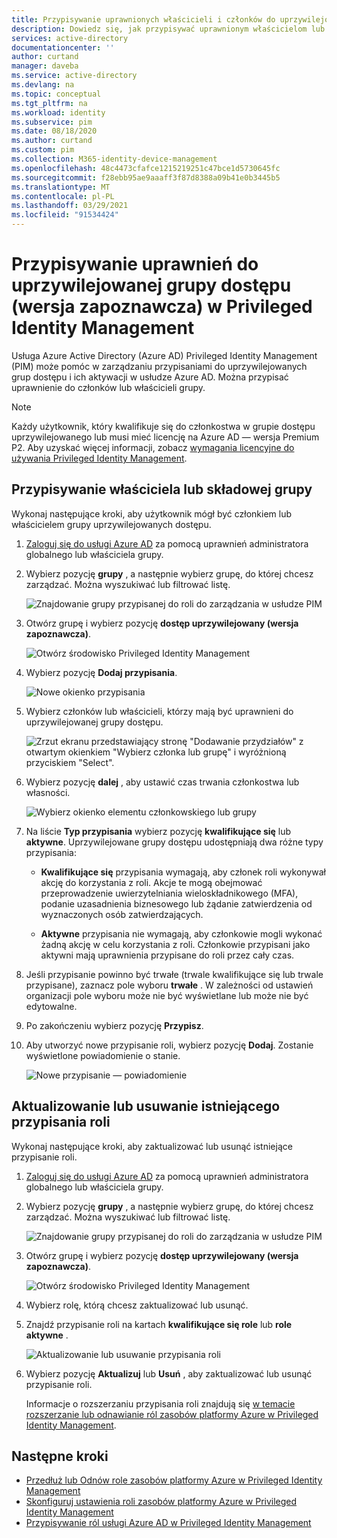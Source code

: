 ```yaml
---
title: Przypisywanie uprawnionych właścicieli i członków do uprzywilejowanych grup dostępu — Azure Active Directory
description: Dowiedz się, jak przypisywać uprawnionym właścicielom lub członkom grupy przypisanej do roli w Azure AD Privileged Identity Management (PIM).
services: active-directory
documentationcenter: ''
author: curtand
manager: daveba
ms.service: active-directory
ms.devlang: na
ms.topic: conceptual
ms.tgt_pltfrm: na
ms.workload: identity
ms.subservice: pim
ms.date: 08/18/2020
ms.author: curtand
ms.custom: pim
ms.collection: M365-identity-device-management
ms.openlocfilehash: 48c4473cfafce1215219251c47bce1d5730645fc
ms.sourcegitcommit: f28ebb95ae9aaaff3f87d8388a09b41e0b3445b5
ms.translationtype: MT
ms.contentlocale: pl-PL
ms.lasthandoff: 03/29/2021
ms.locfileid: "91534424"
---
```

# <a name="assign-eligibility-for-a-privileged-access-group-preview-in-privileged-identity-management"></a>Przypisywanie uprawnień do uprzywilejowanej grupy dostępu (wersja zapoznawcza) w Privileged Identity Management

Usługa Azure Active Directory (Azure AD) Privileged Identity Management (PIM) może pomóc w zarządzaniu przypisaniami do uprzywilejowanych grup dostępu i ich aktywacji w usłudze Azure AD. Można przypisać uprawnienie do członków lub właścicieli grupy.

>[!NOTE]
>Każdy użytkownik, który kwalifikuje się do członkostwa w grupie dostępu uprzywilejowanego lub musi mieć licencję na Azure AD — wersja Premium P2. Aby uzyskać więcej informacji, zobacz [wymagania licencyjne do używania Privileged Identity Management](subscription-requirements.md).

## <a name="assign-an-owner-or-member-of-a-group"></a>Przypisywanie właściciela lub składowej grupy

Wykonaj następujące kroki, aby użytkownik mógł być członkiem lub właścicielem grupy uprzywilejowanych dostępu.

1. [Zaloguj się do usługi Azure AD](https://aad.portal.azure.com) za pomocą uprawnień administratora globalnego lub właściciela grupy.
1. Wybierz pozycję **grupy** , a następnie wybierz grupę, do której chcesz zarządzać. Można wyszukiwać lub filtrować listę.

    ![Znajdowanie grupy przypisanej do roli do zarządzania w usłudze PIM](./media/groups-assign-member-owner/groups-list-in-azure-ad.png)

1. Otwórz grupę i wybierz pozycję **dostęp uprzywilejowany (wersja zapoznawcza)**.

    ![Otwórz środowisko Privileged Identity Management](./media/groups-assign-member-owner/groups-discover-groups.png)

1. Wybierz pozycję **Dodaj przypisania**.

    ![Nowe okienko przypisania](./media/groups-assign-member-owner/groups-add-assignment.png)

1. Wybierz członków lub właścicieli, którzy mają być uprawnieni do uprzywilejowanej grupy dostępu.

    ![Zrzut ekranu przedstawiający stronę "Dodawanie przydziałów" z otwartym okienkiem "Wybierz członka lub grupę" i wyróżnioną przyciskiem "Select".](./media/groups-assign-member-owner/add-assignments.png)

1. Wybierz pozycję **dalej** , aby ustawić czas trwania członkostwa lub własności.

    ![Wybierz okienko elementu członkowskiego lub grupy](./media/groups-assign-member-owner/assignment-duration.png)

1. Na liście **Typ przypisania** wybierz pozycję **kwalifikujące się** lub **aktywne**. Uprzywilejowane grupy dostępu udostępniają dwa różne typy przypisania:

    - **Kwalifikujące się** przypisania wymagają, aby członek roli wykonywał akcję do korzystania z roli. Akcje te mogą obejmować przeprowadzenie uwierzytelniania wieloskładnikowego (MFA), podanie uzasadnienia biznesowego lub żądanie zatwierdzenia od wyznaczonych osób zatwierdzających.

    - **Aktywne** przypisania nie wymagają, aby członkowie mogli wykonać żadną akcję w celu korzystania z roli. Członkowie przypisani jako aktywni mają uprawnienia przypisane do roli przez cały czas.

1. Jeśli przypisanie powinno być trwałe (trwale kwalifikujące się lub trwale przypisane), zaznacz pole wyboru **trwałe** . W zależności od ustawień organizacji pole wyboru może nie być wyświetlane lub może nie być edytowalne.

1. Po zakończeniu wybierz pozycję **Przypisz**.

1. Aby utworzyć nowe przypisanie roli, wybierz pozycję **Dodaj**. Zostanie wyświetlone powiadomienie o stanie.

    ![Nowe przypisanie — powiadomienie](./media/groups-assign-member-owner/groups-assignment-notification.png)

## <a name="update-or-remove-an-existing-role-assignment"></a>Aktualizowanie lub usuwanie istniejącego przypisania roli

Wykonaj następujące kroki, aby zaktualizować lub usunąć istniejące przypisanie roli.

1. [Zaloguj się do usługi Azure AD](https://aad.portal.azure.com) za pomocą uprawnień administratora globalnego lub właściciela grupy.
1. Wybierz pozycję **grupy** , a następnie wybierz grupę, do której chcesz zarządzać. Można wyszukiwać lub filtrować listę.

    ![Znajdowanie grupy przypisanej do roli do zarządzania w usłudze PIM](./media/groups-assign-member-owner/groups-list-in-azure-ad.png)

1. Otwórz grupę i wybierz pozycję **dostęp uprzywilejowany (wersja zapoznawcza)**.

    ![Otwórz środowisko Privileged Identity Management](./media/groups-assign-member-owner/groups-discover-groups.png)

1. Wybierz rolę, którą chcesz zaktualizować lub usunąć.

1. Znajdź przypisanie roli na kartach **kwalifikujące się role** lub **role aktywne** .

    ![Aktualizowanie lub usuwanie przypisania roli](./media/groups-assign-member-owner/groups-bring-under-management.png)

1. Wybierz pozycję **Aktualizuj** lub **Usuń** , aby zaktualizować lub usunąć przypisanie roli.

    Informacje o rozszerzaniu przypisania roli znajdują się [w temacie rozszerzanie lub odnawianie ról zasobów platformy Azure w Privileged Identity Management](pim-resource-roles-renew-extend.md).

## <a name="next-steps"></a>Następne kroki

- [Przedłuż lub Odnów role zasobów platformy Azure w Privileged Identity Management](pim-resource-roles-renew-extend.md)
- [Skonfiguruj ustawienia roli zasobów platformy Azure w Privileged Identity Management](pim-resource-roles-configure-role-settings.md)
- [Przypisywanie ról usługi Azure AD w Privileged Identity Management](pim-how-to-add-role-to-user.md)
